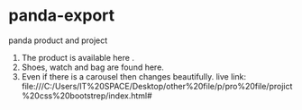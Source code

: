 # panda-export

panda product and project 

1. The product is available here .
2. Shoes, watch and bag are found here.
3. Even if there is a carousel then changes beautifully.
live link: file:///C:/Users/IT%20SPACE/Desktop/other%20file/p/pro%20file/projict%20css%20bootstrep/index.html#